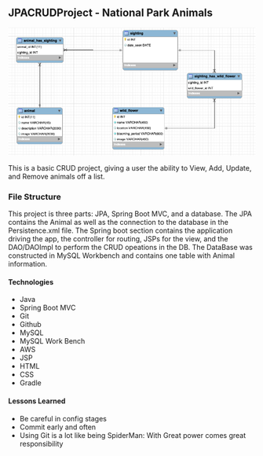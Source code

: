## JPACRUDProject - National Park Animals

<img src="NatlPark Tables.png" />

This is a basic CRUD project, giving a user the ability to View, Add, Update, and Remove animals off a list.

### File Structure
This project is three parts: JPA, Spring Boot MVC, and a database. The JPA contains the Animal as well as the connection to the database in the Persistence.xml file. The Spring boot section contains the application driving the app, the controller for routing, JSPs for the view, and the DAO/DAOImpl to perform the CRUD opeations in the DB. The DataBase was constructed in MySQL Workbench and contains one table with Animal information.

#### Technologies
- Java
- Spring Boot MVC
- Git
- Github
- MySQL
- MySQL Work Bench
- AWS
- JSP
- HTML
- CSS
- Gradle

#### Lessons Learned
- Be careful in config stages
- Commit early and often
- Using Git is a lot like being SpiderMan: With Great power comes great responsibility
